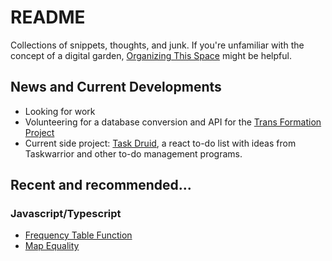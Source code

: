 # README

Collections of snippets, thoughts, and junk. If you're unfamiliar with the concept of a digital garden, [Organizing This Space](Digital_Garden_Thoughts/dg3_organizaing_this_space.md) might be helpful.

## News and Current Developments

- Looking for work
- Volunteering for a database conversion and API for the [Trans Formation Project](https://www.transformationsproject.org)
- Current side project: [Task Druid](https://github.com/kaesluder/taskdruid), a react to-do list with ideas from Taskwarrior and other to-do management programs.

## Recent and recommended...

### Javascript/Typescript

- [Frequency Table Function](Javascript/frequency_table.md)
- [Map Equality](Javascript/deep_map_equality.md)
